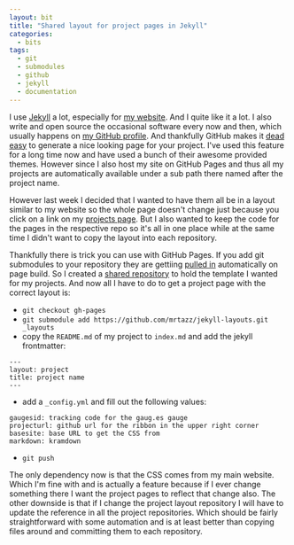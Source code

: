 ```yaml
---
layout: bit
title: "Shared layout for project pages in Jekyll"
categories:
  - bits
tags:
  - git
  - submodules
  - github
  - jekyll
  - documentation
---
```


I use [Jekyll][jekyll] a lot, especially for [my website][unwiredcouch]. And I
quite like it a lot. I also write and open source the occasional software
every now and then, which usually happens on [my GitHub profile][github]. And
thankfully GitHub makes it [dead easy][pages] to generate a nice looking page
for your project. I've used this feature for a long time now and have used a
bunch of their awesome provided themes. However since I also host my site on
GitHub Pages and thus all my projects are automatically available under a sub
path there named after the project name.

However last week I decided that I wanted to have them all be in a layout
similar to my website so the whole page doesn't change just because you click
on a link on my [projects page][projects]. But I also wanted to keep the code
for the pages in the respective repo so it's all in one place while at the
same time I didn't want to copy the layout into each repository.

Thankfully there is trick you can use with GitHub Pages. If you add git
submodules to your repository they are gettiing [pulled in][submodules]
automatically on page build. So I created a [shared repository][layouts] to
hold the template I wanted for my projects. And now all I have to do to get a
project page with the correct layout is:

* `git checkout gh-pages`
* `git submodule add https://github.com/mrtazz/jekyll-layouts.git _layouts`
* copy the `README.md` of my project to `index.md` and add the jekyll
   frontmatter:

```
---
layout: project
title: project name
---
```

* add a `_config.yml` and fill out the following values:

```
gaugesid: tracking code for the gaug.es gauge
projecturl: github url for the ribbon in the upper right corner
basesite: base URL to get the CSS from
markdown: kramdown
```

* `git push`

The only dependency now is that the CSS comes from my main website. Which I'm
fine with and is actually a feature because if I ever change something there I
want the project pages to reflect that change also. The other downside is that
if I change the project layout repository I will have to update the reference
in all the project repositories. Which should be fairly straightforward with
some automation and is at least better than copying files around and
committing them to each repository.


[jekyll]: http://jekyllrb.com/
[projects]: http://www.unwiredcouch.com/projects.html
[layouts]: https://github.com/mrtazz/jekyll-layouts
[unwiredcouch]: http://unwiredcouch.com
[github]: https://github.com/mrtazz
[pages]: https://pages.github.com/
[submodules]: https://help.github.com/articles/using-submodules-with-pages
